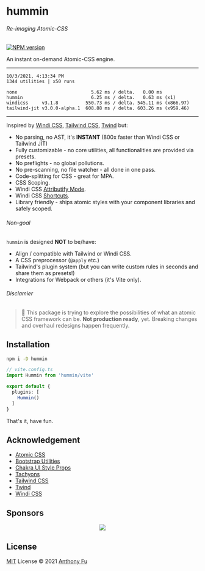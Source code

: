 # hummin

###### *Re-imaging Atomic-CSS*

[![NPM version](https://img.shields.io/npm/v/hummin?color=a1b858&label=)](https://www.npmjs.com/package/hummin)

An instant on-demand Atomic-CSS engine.

---

```
10/3/2021, 4:13:34 PM
1344 utilities | x50 runs

none                           5.62 ms / delta.   0.00 ms 
hummin                         6.25 ms / delta.   0.63 ms (x1)
windicss     v3.1.8          550.73 ms / delta. 545.11 ms (x866.97)
tailwind-jit v3.0.0-alpha.1  608.88 ms / delta. 603.26 ms (x959.46)
```

---

Inspired by [Windi CSS](http://windicss.org/), [Tailwind CSS](https://tailwindcss.com/), [Twind](https://github.com/tw-in-js/twind) but:

- No parsing, no AST, it's **INSTANT** (800x faster than Windi CSS or Tailwind JIT)
- Fully customizable - no core utilities, all functionalities are provided via presets.
- No preflights - no global pollutions.
- No pre-scanning, no file watcher - all done in one pass.
- Code-splitting for CSS - great for MPA.
- CSS Scoping.
- Windi CSS [Attributify Mode](https://windicss.org/posts/v30.html#attributify-mode).
- Windi CSS [Shortcuts](https://windicss.org/features/shortcuts.html).
- Library friendly - ships atomic styles with your component libraries and safely scoped.

###### Non-goal

`hummin` is designed **NOT** to be/have:

- Align / compatible with Tailwind or Windi CSS.
- A CSS preprocessor (`@apply` etc.)
- Tailwind's plugin system (but you can write custom rules in seconds and share them as presets!)
- Integrations for Webpack or others (it's Vite only).

###### Disclamier

> 🧪 This package is trying to explore the possibilities of what an atomic CSS framework can be. **Not production ready**, yet. Breaking changes and overhaul redesigns happen frequently.

## Installation

```bash
npm i -D hummin
```

```ts
// vite.config.ts
import Hummin from 'hummin/vite'

export default {
  plugins: [
    Hummin()
  ]
}
```

That's it, have fun.

## Acknowledgement

- [Atomic CSS](https://acss.io/)
- [Bootstrap Utilities](https://getbootstrap.com/docs/5.1/utilities/flex/)
- [Chakra UI Style Props](https://chakra-ui.com/docs/features/style-props)
- [Tachyons](https://tachyons.io/)
- [Tailwind CSS](https://tailwindcss.com/)
- [Twind](https://github.com/tw-in-js/twind)
- [Windi CSS](http://windicss.org/)

## Sponsors

<p align="center">
  <a href="https://cdn.jsdelivr.net/gh/antfu/static/sponsors.svg">
    <img src='https://cdn.jsdelivr.net/gh/antfu/static/sponsors.svg'/>
  </a>
</p>

## License

[MIT](./LICENSE) License © 2021 [Anthony Fu](https://github.com/antfu)
